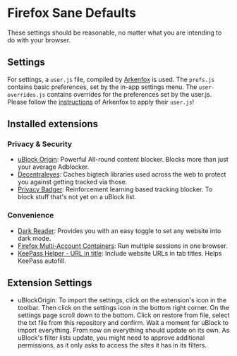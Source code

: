 # Firefox Sane Defaults
These settings should be reasonable, no matter what you are intending to do with your browser.

## Settings
For settings, a `user.js` file, compiled by [Arkenfox](https://github.com/arkenfox/user.js) is used. The `prefs.js` contains basic preferences, set by the in-app settings menu. The `user-overrides.js` contains overrides for the preferences set by the user.js.
Please follow the [instructions](https://github.com/arkenfox/user.js/wiki/2.1-User.js) of Arkenfox to apply their `user.js`!

## Installed extensions

### Privacy & Security
- [uBlock Origin](https://addons.mozilla.org/en-US/firefox/addon/ublock-origin/): Powerful All-round content blocker. Blocks more than just your average Adblocker.
- [Decentraleyes](https://addons.mozilla.org/en-US/firefox/addon/decentraleyes/): Caches bigtech libraries used across the web to protect you against getting tracked via those.
- [Privacy Badger](https://addons.mozilla.org/en-US/firefox/addon/privacy-badger17/): Reinforcement learning based tracking blocker. To block stuff that's not yet on a uBlock list.

### Convenience
- [Dark Reader](https://addons.mozilla.org/en-US/firefox/addon/darkreader/): Provides you with an easy toggle to set any website into dark mode.
- [Firefox Multi-Account Containers](https://addons.mozilla.org/en-US/firefox/addon/multi-account-containers/): Run multiple sessions in one browser.
- [KeePass Helper - URL in title](https://addons.mozilla.org/en-US/firefox/addon/keepass-helper-url-in-title/): Include website URLs in tab titles. Helps KeePass autofill.

## Extension Settings
- uBlockOrigin: To import the settings, click on the extension's icon in the toolbar. Then click on the settings icon in the bottom right corner. On the settings page scroll down to the bottom. Click on restore from file, select the txt file from this repository and confirm. Wait a moment for uBlock to import everything. From now on everything should update on its own.  As uBlock's filter lists update, you might need to approve additional permissions, as it only asks to access the sites it has in its filters.

